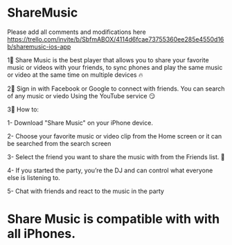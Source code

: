 # ShareMusic

Please add all comments and modifications here 
https://trello.com/invite/b/SbfmABOX/4114d6fcae73755360ee285e4550d16b/sharemusic-ios-app


1⃣ Share Music is the best player that allows you to share your favorite music or videos with your friends, to sync phones and play the same music or video at the same time on multiple devices 🔥
 
2⃣ Sign in with Facebook or Google to connect with friends. You can search of any music or viedo Using the YouTube service 😏

3⃣ How to: 

1- Download "Share Music" on your iPhone device.

2- Choose your favorite music or video clip from the Home screen or it can be searched from the search screen

3- Select the friend you want to share the music with from the Friends list. 🙌

4- If you started the party, you’re the DJ and can control what everyone else is listening to.

5- Chat with friends and react to the music in the party 


# Share Music is compatible with with all iPhones.
